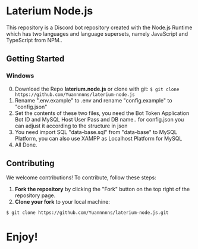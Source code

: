 # Laterium Node.js

This repository is a Discord bot repository created with the Node.js Runtime which has two languages ​​and language supersets, namely JavaScript and TypeScript from NPM..

## Getting Started

### Windows

0. Download the Repo **laterium.node.js** or clone with git: `$ git clone https://github.com/Yuannnnns/laterium-node.js`
1. Rename ".env.example" to .env and rename "config.example" to "config.json"
2. Set the contents of these two files, you need the Bot Token Application Bot ID and MySQL Host User Pass and DB name.. for config.json you can adjust it according to the structure in json
3. You need import SQL "data-base.sql" from "data-base" to MySQL Platform, you can also use XAMPP as Localhost Platform for MySQL
4. All Done.

## Contributing

We welcome contributions! To contribute, follow these steps:

1. **Fork the repository** by clicking the "Fork" button on the top right of the repository page.
2. **Clone your fork** to your local machine:
```bash
$ git clone https://github.com/Yuannnnns/laterium-node.js.git
```
#
# Enjoy!
